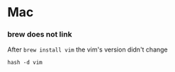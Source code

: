 # Mac

### brew does not link ###
After `brew install vim` the vim's version didn't change

    hash -d vim
